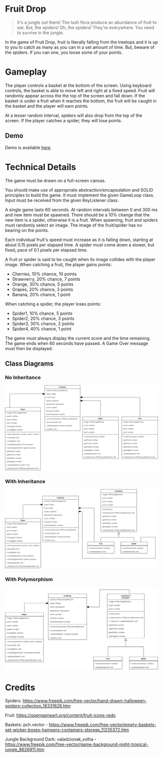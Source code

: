 # Fruit Drop
> It's a jungle out there! The lush flora produce an abundance of fruit to eat. But, the spiders! Oh, the spiders! They're everywhere. You need to survive in the jungle.

In the game of Fruit Drop, fruit is literally falling from the treetops and it is up to you to catch as many as you can in a set amount of time. But, beware of the spiders. If you can one, you loose some of your points.

# Gameplay

The player controls a basket at the bottom of the screen. Using keyboard controls, the basket is able to move left and right at a fixed speed. Fruit will randomly appear across the the top of the screen and fall down. If the basket is under a fruit when it reaches the bottom, the fruit will be caught in the basket and the player will earn points.

At a lesser random interval, spiders will also drop from the top of the screen. If the player catches a spider, they will lose points.

## Demo
Demo is available [here](https://hz-hbo-ict.github.io/ts-fruitdrop/).

# Technical Details
The game must be drawn on a full-screen canvas.

You should make use of appropriate abstraction/encapsulation and SOLID principles to build the game. It must implement the given GameLoop class. Input must be received from the given KeyListener class. 

A single game lasts 60 seconds. At random intervals between 0 and 300 ms and new item must be spawned. There should be a 10% change that the new item is a spider, otherwise it is a fruit. When spawning, fruit and spiders must randomly select an image. The image of the fruit/spider has no bearing on the points.

Each individual fruit's speed must increase as it is falling down, starting at about 0.15 pixels per elapsed time. A spider must come down a slower, but fixed, pace of 0.1 pixels per elapsed time.

A fruit or spider is said to be caught when its image collides with the player image. When catching a fruit, the player gains points:
 - Cherries, 10% chance, 10 points
 - Strawverry, 20% chance, 7 points
 - Orange, 30% chance, 5 points
 - Grapes, 20% chance, 3 points
 - Banana, 20% chance, 1 point

When catching a spider, the player loses points:
 - Spider1, 10% chance, 5 points
 - Spider2, 20% chance, 3 points
 - Spider3, 30% chance, 2 points
 - Spider4, 40% chance, 1 point

The game must always display the current score and the time remaining. The game ends when 60 seconds have passed. A Game Over message must then be displayed. 

## Class Diagrams

### No Inheritance
![](./docs/classdiagram.png)

### With Inheritance
![](./docs/classdiagram-inheritance.png)

### With Polymorphism
![](./docs/classdiagram-polymorphism.png)

# Credits
Spiders: https://www.freepik.com/free-vector/hand-drawn-halloween-spiders-collection_18331628.htm

Fruit: https://opengameart.org/content/fruit-icons-redo

Baskets: pch.vector - https://www.freepik.com/free-vector/empty-baskets-set-wicker-boxes-hampers-containers-storage_11235372.htm

Jungle Background Dark: valadzionak_volha - https://www.freepik.com/free-vector/game-background-night-tropical-jungle_8626911.htm

